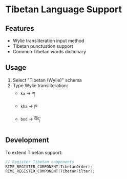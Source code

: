 # Tibetan Language Support

## Features

- Wylie transliteration input method
- Tibetan punctuation support
- Common Tibetan words dictionary

## Usage

1. Select "Tibetan (Wylie)" schema
2. Type Wylie transliteration:
   - `ka` → ཀ
   - `kha` → ཁ
   - `bod` → བོད་

## Development

To extend Tibetan support:

```cpp
// Register Tibetan components
RIME_REGISTER_COMPONENT(TibetanOrder);
RIME_REGISTER_COMPONENT(TibetanFilter);
```
